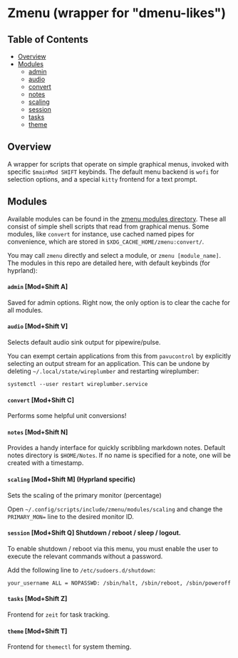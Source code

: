# Zmenu (wrapper for "dmenu-likes")

## Table of Contents
* [Overview](#overview)
* [Modules](#modules)
    * [admin](#admin)
    * [audio](#audio)
    * [convert](#convert)
    * [notes](#notes)
    * [scaling](#scaling)
    * [session](#session)
    * [tasks](#tasks)
    * [theme](#theme)

## Overview
A wrapper for scripts that operate on simple graphical menus,
invoked with specific `$mainMod SHIFT` keybinds. The default menu backend is
`wofi` for selection options, and a special `kitty` frontend for a text prompt.

## Modules
Available modules can be found in the 
[zmenu modules directory](./include/zmenu/modules). These all consist of simple
shell scripts that read from graphical menus. Some modules, like `convert` for
instance, use cached named pipes for convenience, which are stored in
`$XDG_CACHE_HOME/zmenu:convert/`.

You may call `zmenu` directly and select a module, or `zmenu [module_name]`.
The modules in this repo are detailed here, with default keybinds 
(for hyprland):

#### `admin` [Mod+Shift A] 
Saved for admin options. Right now, the only option is to clear the cache for
all modules.

#### `audio` [Mod+Shift V] 
Selects default audio sink output for pipewire/pulse.

You can exempt certain applications from this from `pavucontrol` by explicitly 
selecting an output stream for an application. This can be undone by deleting
`~/.local/state/wireplumber` and restarting  wireplumber: 

`systemctl --user restart wireplumber.service`

#### `convert` [Mod+Shift C]
Performs some helpful unit conversions!

#### `notes` [Mod+Shift N] 
Provides a handy interface for quickly scribbling markdown notes. Default 
notes directory is `$HOME/Notes`. If no name is specified for a note, one will
be created with a timestamp.

#### `scaling` [Mod+Shift M] \(Hyprland specific\)
Sets the scaling of the primary monitor (percentage)

Open `~/.config/scripts/include/zmenu/modules/scaling` and change the
`PRIMARY_MON=` line to the desired monitor ID.

#### `session` [Mod+Shift Q] Shutdown / reboot / sleep / logout.
To enable shutdown / reboot via this menu, you must enable the user to
execute the relevant commands without a password.

Add the following line to  `/etc/sudoers.d/shutdown`:

`your_username ALL = NOPASSWD: /sbin/halt, /sbin/reboot, /sbin/poweroff`

#### `tasks` [Mod+Shift Z]
Frontend for `zeit` for task tracking.

#### `theme` [Mod+Shift T]
Frontend for `themectl` for system theming.

